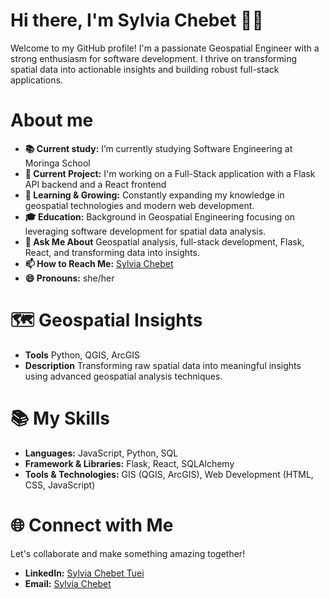 # Hi there, I'm Sylvia Chebet 👋🏼
Welcome to my GitHub profile! I'm a passionate Geospatial Engineer with a strong enthusiasm for software development. I thrive on transforming spatial data into actionable insights and building robust full-stack applications. 
# About me
- **📚 Current study:** I’m currently studying Software Engineering at Moringa School
- **🔭 Current Project:** I'm working on a Full-Stack application with a Flask API backend and a React frontend
- **🌱 Learning & Growing:** Constantly expanding my knowledge in geospatial technologies and modern web development.
- **🎓 Education:** Background in Geospatial Engineering focusing on leveraging software development for spatial data analysis.
- **💬 Ask Me About** Geospatial analysis, full-stack development, Flask, React, and transforming data into insights.
- **📫 How to Reach Me:** [Sylvia Chebet](sylviachebet03@gmail.com)
- **😄 Pronouns:** she/her
# 🗺️ Geospatial Insights
- **Tools** Python, QGIS, ArcGIS
- **Description** Transforming raw spatial data into meaningful insights using advanced geospatial analysis techniques.
# 📚 My Skills
- **Languages:** JavaScript, Python, SQL
- **Framework & Libraries:** Flask, React, SQLAlchemy
- **Tools & Technologies:** GIS (QGIS, ArcGIS), Web Development (HTML, CSS, JavaScript)
# 🌐 Connect with Me
Let's collaborate and make something amazing together!
- **LinkedIn:** [Sylvia Chebet Tuei](https://www.linkedin.com/in/sylvia-chebet-tuei/)
- **Email:** [Sylvia Chebet](sylviachebet03@gmail.com)




<!---
SylviaT01/SylviaT01 is a ✨ special ✨ repository because its `README.md` (this file) appears on your GitHub profile.
You can click the Preview link to take a look at your changes.
--->
